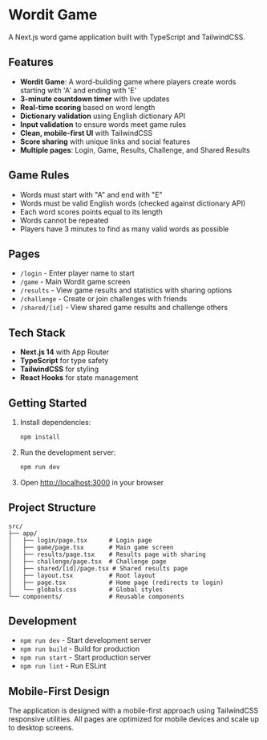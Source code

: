 # Wordit Game

A Next.js word game application built with TypeScript and TailwindCSS.

## Features

- **Wordit Game**: A word-building game where players create words starting with 'A' and ending with 'E'
- **3-minute countdown timer** with live updates
- **Real-time scoring** based on word length
- **Dictionary validation** using English dictionary API
- **Input validation** to ensure words meet game rules
- **Clean, mobile-first UI** with TailwindCSS
- **Score sharing** with unique links and social features
- **Multiple pages**: Login, Game, Results, Challenge, and Shared Results

## Game Rules

- Words must start with "A" and end with "E"
- Words must be valid English words (checked against dictionary API)
- Each word scores points equal to its length
- Words cannot be repeated
- Players have 3 minutes to find as many valid words as possible

## Pages

- `/login` - Enter player name to start
- `/game` - Main Wordit game screen
- `/results` - View game results and statistics with sharing options
- `/challenge` - Create or join challenges with friends
- `/shared/[id]` - View shared game results and challenge others

## Tech Stack

- **Next.js 14** with App Router
- **TypeScript** for type safety
- **TailwindCSS** for styling
- **React Hooks** for state management

## Getting Started

1. Install dependencies:
   ```bash
   npm install
   ```

2. Run the development server:
   ```bash
   npm run dev
   ```

3. Open [http://localhost:3000](http://localhost:3000) in your browser

## Project Structure

```
src/
├── app/
│   ├── login/page.tsx      # Login page
│   ├── game/page.tsx       # Main game screen
│   ├── results/page.tsx    # Results page with sharing
│   ├── challenge/page.tsx  # Challenge page
│   ├── shared/[id]/page.tsx # Shared results page
│   ├── layout.tsx          # Root layout
│   ├── page.tsx            # Home page (redirects to login)
│   └── globals.css         # Global styles
└── components/             # Reusable components
```

## Development

- `npm run dev` - Start development server
- `npm run build` - Build for production
- `npm run start` - Start production server
- `npm run lint` - Run ESLint

## Mobile-First Design

The application is designed with a mobile-first approach using TailwindCSS responsive utilities. All pages are optimized for mobile devices and scale up to desktop screens.
